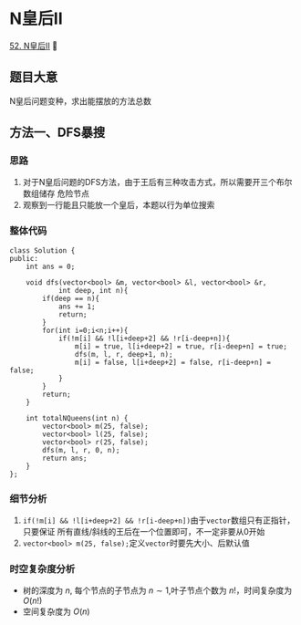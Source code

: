 # N皇后II

[52. N皇后II](https://leetcode.cn/problems/n-queens-ii/description/) 🔴

## 题目大意
N皇后问题变种，求出能摆放的方法总数

## 方法一、DFS暴搜

### 思路
1. 对于N皇后问题的DFS方法，由于王后有三种攻击方式，所以需要开三个布尔数组储存
   危险节点
2. 观察到一行能且只能放一个皇后，本题以行为单位搜索

### 整体代码
```
class Solution {
public:
    int ans = 0;

    void dfs(vector<bool> &m, vector<bool> &l, vector<bool> &r, 
            int deep, int n){
        if(deep == n){
            ans += 1;
            return;
        }
        for(int i=0;i<n;i++){
            if(!m[i] && !l[i+deep+2] && !r[i-deep+n]){
                m[i] = true, l[i+deep+2] = true, r[i-deep+n] = true;
                dfs(m, l, r, deep+1, n);
                m[i] = false, l[i+deep+2] = false, r[i-deep+n] = false;
            }
        }
        return;
    }

    int totalNQueens(int n) {
        vector<bool> m(25, false);
        vector<bool> l(25, false);
        vector<bool> r(25, false);
        dfs(m, l, r, 0, n);
        return ans;
    }
};
```

### 细节分析
1. `if(!m[i] && !l[i+deep+2] && !r[i-deep+n])`由于`vector`数组只有正指针，只要保证
   所有直线/斜线的王后在一个位置即可，不一定非要从0开始
2. `vector<bool> m(25, false);`定义`vector`时要先大小、后默认值

### 时空复杂度分析
* 树的深度为 $n$, 每个节点的子节点为 $n\sim1$,叶子节点个数为 $n!$，时间复杂度为
  $O(n!)$
* 空间复杂度为 $O(n)$
